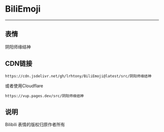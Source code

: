 # BiliEmoji
---
## 表情
阴阳师缘结神
## CDN链接
```
https://cdn.jsdelivr.net/gh/lrhtony/BiliEmoji@latest/src/阴阳师缘结神
```
或者使用Cloudflare
```
https://vup.pages.dev/src/阴阳师缘结神
```
## 说明
Bilibili 表情的版权归原作者所有
